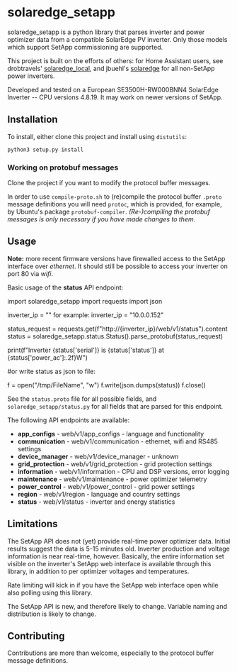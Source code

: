 # solaredge_setapp

solaredge_setapp is a python library that parses inverter and power optimizer data from a compatible SolarEdge PV inverter. Only those models which support SetApp commissioning are supported.

This project is built on the efforts of others: for Home Assistant users, see drobtravels' <a href="https://github.com/drobtravels/solaredge-local">solaredge_local</a>, and jbuehl's <a href="https://github.com/jbuehl/solaredge">solaredge</a> for all non-SetApp power inverters.

Developed and tested on a European SE3500H-RW000BNN4 SolarEdge Inverter -- CPU versions 4.8.19. It may work on newer versions of SetApp.

## Installation

To install, either clone this project and install using `distutils`:

```python3 setup.py install```

### Working on protobuf messages

Clone the project if you want to modify the protocol buffer messages.

In order to use `compile-proto.sh` to (re)compile the protocol buffer `.proto` message definitions you will need `protoc`, which is provided, for example, by Ubuntu's package `protobuf-compiler`. *(Re-)compiling the protobuf messages is only necessary if you have made changes to them.*

## Usage

**Note:** more recent firmware versions have firewalled access to the SetApp interface over *ethernet*. It should still be possible to access your inverter on port 80 via *wifi*.

Basic usage of the **status** API endpoint:



import solaredge_setapp
import requests
import json

inverter_ip = "<your inverter IP address>"
for example:
inverter_ip = "10.0.0.152"

status_request = requests.get(f"http://{inverter_ip}/web/v1/status").content
status = solaredge_setapp.status.Status().parse_protobuf(status_request)

print(f"Inverter {status['serial']} is {status['status']} at {status['power_ac']:.2f}W")

#or write status as json to file:

f = open("/tmp/FileName", "w")
f.write(json.dumps(status))
f.close()




See the `status.proto` file for all possible fields, and `solaredge_setapp/status.py`  for all fields that are parsed for this endpoint.

The following API endpoints are available:

* **app_configs** - web/v1/app_configs - language and functionality
* **communication** - web/v1/communication - ethernet, wifi and RS485 settings
* **device_manager** - web/v1/device_manager - unknown
* **grid_protection** - web/v1/grid_protection - grid protection settings
* **information** - web/v1/information - CPU and DSP versions, error logging
* **maintenance** - web/v1/maintenance - power optimizer telemetry
* **power_control** - web/v1/power_control - grid power settings
* **region** - web/v1/region - language and country settings
* **status** - web/v1/status - inverter and energy statistics

## Limitations

The SetApp API does not (yet) provide real-time power optimizer data. Initial results suggest the data is 5-15 minutes old. Inverter production and voltage information is near real-time, however. Basically, the entire information set visible on the inverter's SetApp web interface is available through this library, in addition to per optimizer voltages and temperatures.

Rate limiting will kick in if you have the SetApp web interface open while also polling using this library.

The SetApp API is new, and therefore likely to change. Variable naming and distribution is likely to change.

## Contributing

Contributions are more than welcome, especially to the protocol buffer message definitions.

